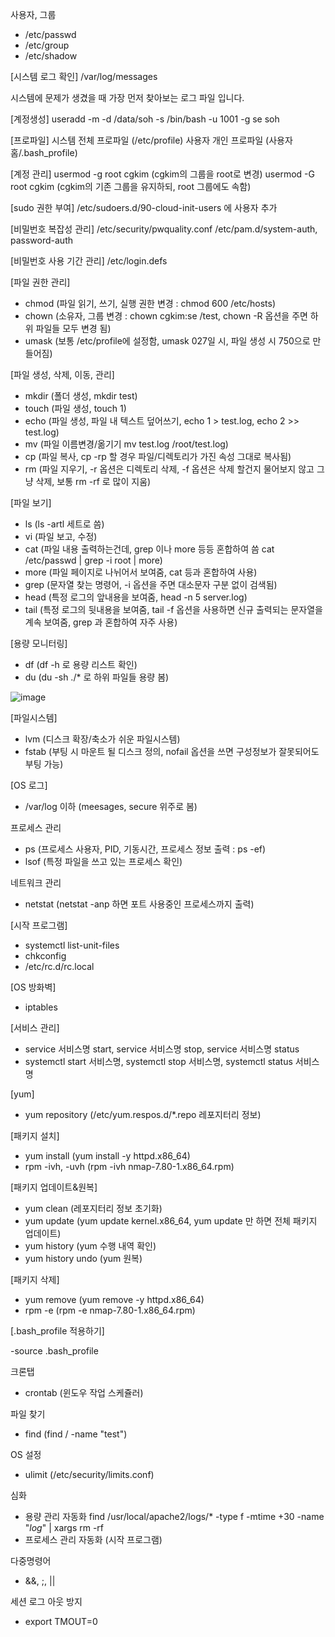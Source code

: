 사용자, 그룹
- /etc/passwd
- /etc/group
- /etc/shadow

[시스템 로그 확인]
/var/log/messages

시스템에 문제가 생겼을 때 가장 먼저 찾아보는 로그 파일 입니다.

[계정생성]
useradd -m -d /data/soh -s /bin/bash -u 1001 -g se soh 

[프로파일]
시스템 전체 프로파일 (/etc/profile)
사용자 개인 프로파일 (사용자홈/.bash_profile)

[계정 관리]
usermod -g root cgkim (cgkim의 그룹을 root로 변경)
usermod -G root cgkim (cgkim의 기존 그룹을 유지하되, root 그룹에도 속함)

[sudo 권한 부여]
/etc/sudoers.d/90-cloud-init-users 에 사용자 추가

[비밀번호 복잡성 관리]
/etc/security/pwquality.conf
/etc/pam.d/system-auth, password-auth

[비밀번호 사용 기간 관리]
/etc/login.defs

[파일 권한 관리]
- chmod (파일 읽기, 쓰기, 실행 권한 변경 : chmod 600 /etc/hosts)
- chown (소유자, 그룹 변경 : chown cgkim:se /test, chown -R 옵션을 주면 하위 파일들 모두 변경 됨)
- umask (보통 /etc/profile에 설정함, umask 027일 시, 파일 생성 시 750으로 만들어짐)

[파일 생성, 삭제, 이동, 관리]
- mkdir (폴더 생성, mkdir test)
- touch (파일 생성, touch 1)
- echo (파일 생성, 파일 내 텍스트 덮어쓰기, echo 1 > test.log, echo 2 >> test.log)
- mv (파일 이름변경/옮기기 mv test.log /root/test.log)
- cp (파일 복사, cp -rp 할 경우 파일/디렉토리가 가진 속성 그대로 복사됨)
- rm (파일 지우기, -r 옵션은 디렉토리 삭제, -f 옵션은 삭제 할건지 물어보지 않고 그냥 삭제, 보통 rm -rf 로 많이 지움)

[파일 보기]
- ls (ls -artl 세트로 씀) 
- vi (파일 보고, 수정)
- cat (파일 내용 출력하는건데, grep 이나 more 등등 혼합하여 씀 cat /etc/passwd | grep -i root | more)
- more (파일 페이지로 나뉘어서 보여줌, cat 등과 혼합하여 사용)
- grep (문자열 찾는 명령어, -i 옵션을 주면 대소문자 구분 없이 검색됨)
- head (특정 로그의 앞내용을 보여줌, head -n 5 server.log)
- tail (특정 로그의 뒷내용을 보여줌, tail -f 옵션을 사용하면 신규 출력되는 문자열을 계속 보여줌, grep 과 혼합하여 자주 사용)

[용량 모니터링]
- df (df -h 로 용량 리스트 확인)
- du (du -sh ./* 로 하위 파일들 용량 봄)

![image](https://user-images.githubusercontent.com/38831314/135967920-8dab5113-e09d-4072-8c9c-82b099a19f08.png)

[파일시스템]
- lvm (디스크 확장/축소가 쉬운 파일시스템)
- fstab (부팅 시 마운트 될 디스크 정의, nofail 옵션을 쓰면 구성정보가 잘못되어도 부팅 가능)
 
[OS 로그]
- /var/log 이하 (meesages, secure 위주로 봄)

프로세스 관리
- ps (프로세스 사용자, PID, 기동시간, 프로세스 정보 출력 : ps -ef)
- lsof (특정 파일을 쓰고 있는 프로세스 확인)

네트워크 관리
- netstat (netstat -anp 하면 포트 사용중인 프로세스까지 출력)

[시작 프로그램]
- systemctl list-unit-files
- chkconfig
- /etc/rc.d/rc.local

[OS 방화벽]
- iptables

[서비스 관리]
- service 서비스명 start, service 서비스명 stop, service 서비스명 status
- systemctl start 서비스명, systemctl stop 서비스명, systemctl status 서비스명

[yum]
- yum repository (/etc/yum.respos.d/*.repo 레포지터리 정보)

[패키지 설치]
- yum install (yum install -y httpd.x86_64)
- rpm -ivh, -uvh (rpm -ivh nmap-7.80-1.x86_64.rpm)

[패키지 업데이트&원복]
- yum clean (레포지터리 정보 초기화)
- yum update (yum update kernel.x86_64, yum update 만 하면 전체 패키지 업데이트)
- yum history (yum 수행 내역 확인)
- yum history undo (yum 원복)

[패키지 삭제]
- yum remove (yum remove -y httpd.x86_64)
- rpm -e (rpm -e nmap-7.80-1.x86_64.rpm)

[.bash_profile 적용하기]

-source .bash_profile

크론탭
- crontab (윈도우 작업 스케쥴러)

파일 찾기 
- find (find / -name "test")

OS 설정
- ulimit (/etc/security/limits.conf)


심화
- 용량 관리 자동화
  find /usr/local/apache2/logs/* -type f -mtime +30 -name "*log*" | xargs rm -rf
- 프로세스 관리 자동화 (시작 프로그램)


다중명령어
- &&, ;, ||

세션 로그 아웃 방지
- export TMOUT=0
